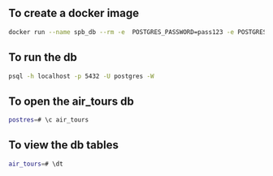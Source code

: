 ## **To create a docker image**
```bash
docker run --name spb_db --rm -e  POSTGRES_PASSWORD=pass123 -e POSTGRES_DB=air_tours --net=host -v pgdata14:/var/lib/postgresql/data  -d postgres:14
```
## **To run the db**
```bash
psql -h localhost -p 5432 -U postgres -W
```
## **To open the air_tours db**
```bash
postres=# \c air_tours
```
## **To view the db tables**
```bash
air_tours=# \dt
```
